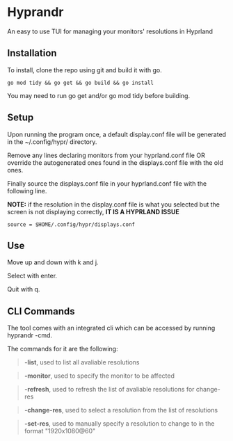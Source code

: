 # Hyprandr
An easy to use TUI for managing your monitors' resolutions in Hyprland

## Installation
To install, clone the repo using git and build it with go. 

```
go mod tidy && go get && go build && go install
```

You may need to run go get and/or go mod tidy before building.

## Setup
Upon running the program once, a default display.conf file will be generated
in the ~/.config/hypr/ directory. 

Remove any lines declaring monitors from your hyprland.conf file OR override 
the autogenerated ones found in the displays.conf file with the old ones.

Finally source the displays.conf file in your hyprland.conf file with the 
following line.

**NOTE:** if the resolution in the display.conf file is what you selected but the screen is not displaying correctly, **IT IS A HYPRLAND ISSUE**

```
source = $HOME/.config/hypr/displays.conf
```
## Use

Move up and down with k and j. 

Select with enter.

Quit with q.

## CLI Commands
The tool comes with an integrated cli which can be accessed by running hyprandr -cmd.

The commands for it are the following:
> **-list**, used to list all avaliable resolutions

> **-monitor**, used to specify the monitor to be affected

> **-refresh**, used to refresh the list of avaliable resolutions for change-res

> **-change-res**, used to select a resolution from the list of resolutions

> **-set-res**, used to manually specify a resolution to change to in the format "1920x1080@60"
